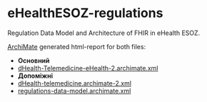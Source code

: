 # eHealthESOZ-regulations
Regulation Data Model and Architecture of FHIR in eHealth ESOZ.

[ArchiMate](https://www.archimatetool.com/) generated html-report for both files:
- **Основний**
- [dHealth-Telemedicine-eHealth-2.archimate.xml](http://algoritmed.com/telemedicine/archiMateReport/dHealth-Telemedicine-eHealth-2)
- **Допоміжні**
- [dHealth-telemedicine.archimate-2.xml](http://algoritmed.com/telemedicine/archiMateReport/dHealth-Telemedicine-2)
- [regulations-data-model.archimate.xml](http://algoritmed.com/telemedicine/archiMateReport/regulations-data-model)


